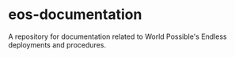 # eos-documentation
A repository for documentation related to World Possible's Endless deployments and procedures.
